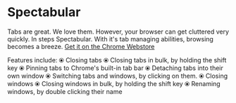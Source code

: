 # Spectabular

Tabs are great. We love them. However, your browser can get cluttered very quickly. In steps Spectabular. With it's tab managing abilities, browsing becomes a breeze. [Get it on the Chrome Webstore](https://chrome.google.com/webstore/detail/spectabular/dfbebiockmbbeaookjfmdafnjdbimcnm)

Features include:
    ⦿ Closing tabs
    ⦿ Closing tabs in bulk, by holding the shift key
    ⦿ Pinning tabs to Chrome's built-in tab bar
    ⦿ Detaching tabs into their own window
    ⦿ Switching tabs and windows, by clicking on them.
    ⦿ Closing windows
    ⦿ Closing windows in bulk, by holding the shift key
    ⦿ Renaming windows, by double clicking their name
